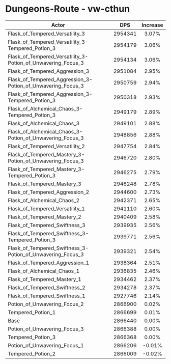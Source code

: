 # Dungeons-Route - vw-cthun
| Actor | DPS | Increase |
|---|:---:|:---:|
|Flask_of_Tempered_Versatility_3|2954341|3.07%|
|Flask_of_Tempered_Versatility_3-Tempered_Potion_3|2954179|3.06%|
|Flask_of_Tempered_Versatility_3-Potion_of_Unwavering_Focus_3|2954134|3.06%|
|Flask_of_Tempered_Aggression_3|2951084|2.95%|
|Flask_of_Tempered_Aggression_3-Potion_of_Unwavering_Focus_3|2950759|2.94%|
|Flask_of_Tempered_Aggression_3-Tempered_Potion_3|2950318|2.93%|
|Flask_of_Alchemical_Chaos_3-Tempered_Potion_3|2949179|2.89%|
|Flask_of_Alchemical_Chaos_3|2949101|2.88%|
|Flask_of_Alchemical_Chaos_3-Potion_of_Unwavering_Focus_3|2948856|2.88%|
|Flask_of_Tempered_Versatility_2|2947754|2.84%|
|Flask_of_Tempered_Mastery_3-Potion_of_Unwavering_Focus_3|2946720|2.80%|
|Flask_of_Tempered_Mastery_3-Tempered_Potion_3|2946275|2.79%|
|Flask_of_Tempered_Mastery_3|2946248|2.78%|
|Flask_of_Tempered_Aggression_2|2944600|2.73%|
|Flask_of_Alchemical_Chaos_2|2942371|2.65%|
|Flask_of_Tempered_Versatility_1|2941110|2.60%|
|Flask_of_Tempered_Mastery_2|2940409|2.58%|
|Flask_of_Tempered_Swiftness_3|2939935|2.56%|
|Flask_of_Tempered_Swiftness_3-Tempered_Potion_3|2939771|2.56%|
|Flask_of_Tempered_Swiftness_3-Potion_of_Unwavering_Focus_3|2939321|2.54%|
|Flask_of_Tempered_Aggression_1|2938364|2.51%|
|Flask_of_Alchemical_Chaos_1|2936835|2.46%|
|Flask_of_Tempered_Mastery_1|2934462|2.37%|
|Flask_of_Tempered_Swiftness_2|2934278|2.37%|
|Flask_of_Tempered_Swiftness_1|2927746|2.14%|
|Potion_of_Unwavering_Focus_2|2866900|0.02%|
|Tempered_Potion_1|2866699|0.01%|
|Base|2866440|0.00%|
|Potion_of_Unwavering_Focus_3|2866388|0.00%|
|Tempered_Potion_3|2866368|0.00%|
|Potion_of_Unwavering_Focus_1|2866206|-0.01%|
|Tempered_Potion_2|2866009|-0.02%|
